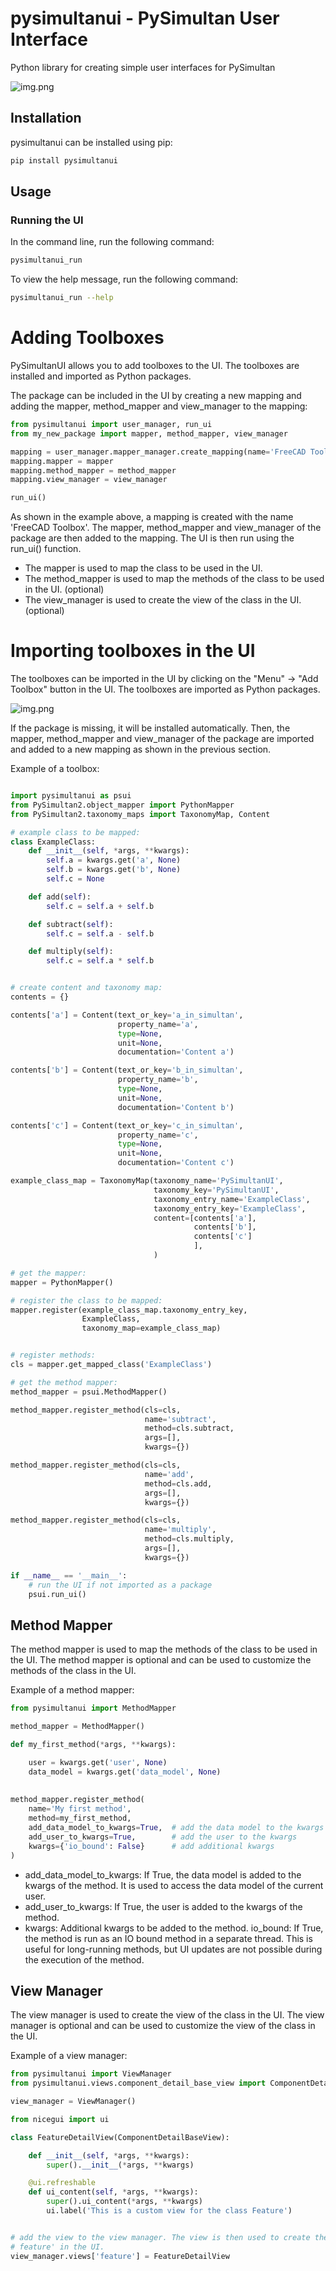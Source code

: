 
# pysimultanui - PySimultan User Interface

Python library for creating simple user interfaces 
for PySimultan


![img.png](resources/screen.png)

## Installation

pysimultanui can be installed using pip:

```bash
pip install pysimultanui
```

## Usage

### Running the UI

In the command line, run the following command:

```bash
pysimultanui_run
```

To view the help message, run the following command:

```bash
pysimultanui_run --help
```




# Adding Toolboxes

PySimultanUI allows you to add toolboxes to the UI. The toolboxes are installed and imported as Python packages.

The package can be included in the UI by creating a new mapping and adding the mapper, method_mapper and view_manager 
to the mapping:


```python
from pysimultanui import user_manager, run_ui
from my_new_package import mapper, method_mapper, view_manager

mapping = user_manager.mapper_manager.create_mapping(name='FreeCAD Toolbox')
mapping.mapper = mapper
mapping.method_mapper = method_mapper
mapping.view_manager = view_manager

run_ui()
```

As shown in the example above, a mapping is created with the name 'FreeCAD Toolbox'. The mapper, method_mapper and 
view_manager of the package are then added to the mapping. The UI is then run using the run_ui() function.

- The mapper is used to map the class to be used in the UI.
- The method_mapper is used to map the methods of the class to be used in the UI. (optional)
- The view_manager is used to create the view of the class in the UI. (optional)


# Importing toolboxes in the UI

The toolboxes can be imported in the UI by clicking on the "Menu" -> "Add Toolbox" button in the UI. 
The toolboxes are imported as Python packages.

![img.png](resources/img.png)

If the package is missing, it will be installed automatically. Then, the mapper, method_mapper and view_manager
of the package are imported and added to a new mapping as shown in the previous section.



Example of a toolbox:


```python

import pysimultanui as psui
from PySimultan2.object_mapper import PythonMapper
from PySimultan2.taxonomy_maps import TaxonomyMap, Content

# example class to be mapped:
class ExampleClass:
    def __init__(self, *args, **kwargs):
        self.a = kwargs.get('a', None)
        self.b = kwargs.get('b', None)
        self.c = None

    def add(self):
        self.c = self.a + self.b

    def subtract(self):
        self.c = self.a - self.b

    def multiply(self):
        self.c = self.a * self.b


# create content and taxonomy map:
contents = {}

contents['a'] = Content(text_or_key='a_in_simultan',
                        property_name='a',
                        type=None,
                        unit=None,
                        documentation='Content a')

contents['b'] = Content(text_or_key='b_in_simultan',
                        property_name='b',
                        type=None,
                        unit=None,
                        documentation='Content b')

contents['c'] = Content(text_or_key='c_in_simultan',
                        property_name='c',
                        type=None,
                        unit=None,
                        documentation='Content c')

example_class_map = TaxonomyMap(taxonomy_name='PySimultanUI',
                                taxonomy_key='PySimultanUI',
                                taxonomy_entry_name='ExampleClass',
                                taxonomy_entry_key='ExampleClass',
                                content=[contents['a'],
                                         contents['b'],
                                         contents['c']
                                         ],
                                )

# get the mapper:
mapper = PythonMapper()

# register the class to be mapped:
mapper.register(example_class_map.taxonomy_entry_key,
                ExampleClass,
                taxonomy_map=example_class_map)


# register methods:
cls = mapper.get_mapped_class('ExampleClass')

# get the method mapper:
method_mapper = psui.MethodMapper()

method_mapper.register_method(cls=cls,
                              name='subtract',
                              method=cls.subtract,
                              args=[],
                              kwargs={})

method_mapper.register_method(cls=cls,
                              name='add',
                              method=cls.add,
                              args=[],
                              kwargs={})

method_mapper.register_method(cls=cls,
                              name='multiply',
                              method=cls.multiply,
                              args=[],
                              kwargs={})

if __name__ == '__main__':
    # run the UI if not imported as a package
    psui.run_ui()
```

## Method Mapper

The method mapper is used to map the methods of the class to be used in the UI. The method mapper is optional and can be
used to customize the methods of the class in the UI.

Example of a method mapper:

```python
from pysimultanui import MethodMapper

method_mapper = MethodMapper()

def my_first_method(*args, **kwargs):

    user = kwargs.get('user', None)
    data_model = kwargs.get('data_model', None)
    
    
method_mapper.register_method(
    name='My first method',
    method=my_first_method,
    add_data_model_to_kwargs=True,  # add the data model to the kwargs
    add_user_to_kwargs=True,        # add the user to the kwargs
    kwargs={'io_bound': False}      # add additional kwargs
)

```

- add_data_model_to_kwargs: If True, the data model is added to the kwargs of the method. It is used to access the data
  model of the current user.
- add_user_to_kwargs: If True, the user is added to the kwargs of the method.
- kwargs: Additional kwargs to be added to the method. io_bound: If True, the method is run as an IO bound method in a separate thread. 
This is useful for long-running methods, but UI updates are not possible during the execution of the method.



## View Manager

The view manager is used to create the view of the class in the UI. The view manager is optional and can be used to
customize the view of the class in the UI.

Example of a view manager:

```python
from pysimultanui import ViewManager
from pysimultanui.views.component_detail_base_view import ComponentDetailBaseView

view_manager = ViewManager()

from nicegui import ui

class FeatureDetailView(ComponentDetailBaseView):

    def __init__(self, *args, **kwargs):
        super().__init__(*args, **kwargs)

    @ui.refreshable
    def ui_content(self, *args, **kwargs):
        super().ui_content(*args, **kwargs)
        ui.label('This is a custom view for the class Feature')


# add the view to the view manager. The view is then used to create the view of instances with the taxonomy key '
# feature' in the UI.
view_manager.views['feature'] = FeatureDetailView

```
